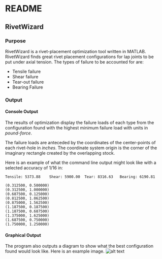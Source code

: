 # README
## RivetWizard
### Purpose
RivetWizard is a rivet-placement optimization tool written in MATLAB. RivetWizard finds great rivet placement configurations for lap joints to be put under axial tension. The types of failure to be accounted for are:
  * Tensile failure
  * Shear failure
  * Tear-out failure
  * Bearing Failure

### Output
#### Console Output
The results of optimization display the failure loads of each type from the configuration found with the highest minimum failure load with units in *pound-force*.

The failure loads are anteceded by the coordinates of the center-points of each rivet-hole in *inches*. The coordinate system origin is the corner of the imaginary rectangle created by the overlapping stock.

Here is an example of what the command line output might look like with a selected accuracy of 1/16 in:
```
Tensile: 5373.88	Shear: 5900.00	Tear: 8316.63	Bearing: 6190.81

(0.312500, 0.500000)
(0.312500, 1.000000)
(0.687500, 0.125000)
(0.812500, 1.062500)
(0.875000, 1.562500)
(1.187500, 0.187500)
(1.187500, 0.687500)
(1.375000, 1.625000)
(1.687500, 0.750000)
(1.750000, 1.250000)
```
#### Graphical Output
The program also outputs a diagram to show what the best configuration found would look like. Here is an example image.
![alt text](https://github.com/MarcianoPreciado/RivetWizard/Images/OutputGraph.png "Example Output Diagram")
